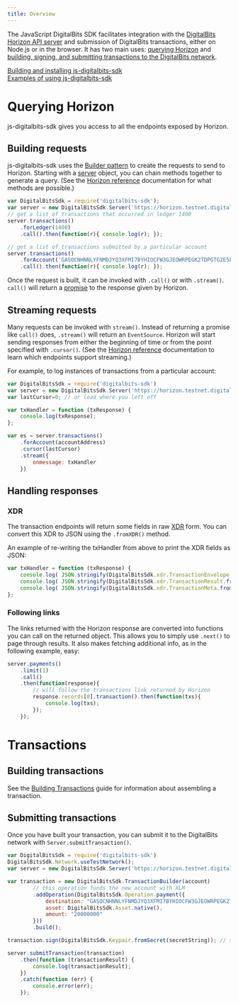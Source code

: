 ```yaml
---
title: Overview
---
```

The JavaScript DigitalBits SDK facilitates integration with the [DigitalBits Horizon API server](https://github.com/digitalbitsorg/horizon) and submission of DigitalBits transactions, either on Node.js or in the browser. It has two main uses: [querying Horizon](#querying-horizon) and [building, signing, and submitting transactions to the DigitalBits network](#building-transactions).

[Building and installing js-digitalbits-sdk](https://github.com/digitalbitsorg/js-digitalbits-sdk)<br>
[Examples of using js-digitalbits-sdk](./examples.md)

# Querying Horizon
js-digitalbits-sdk gives you access to all the endpoints exposed by Horizon.

## Building requests
js-digitalbits-sdk uses the [Builder pattern](https://en.wikipedia.org/wiki/Builder_pattern) to create the requests to send
to Horizon. Starting with a [server](https://digitalbitsorg.github.io/js-digitalbits-sdk/Server.html) object, you can chain methods together to generate a query.
(See the [Horizon reference](https://developer.digitalbits.io/reference/) documentation for what methods are possible.)
```js
var DigitalBitsSdk = require('digitalbits-sdk');
var server = new DigitalBitsSdk.Server('https://horizon.testnet.digitalbits.io');
// get a list of transactions that occurred in ledger 1400
server.transactions()
    .forLedger(1400)
    .call().then(function(r){ console.log(r); });

// get a list of transactions submitted by a particular account
server.transactions()
    .forAccount('GASOCNHNNLYFNMDJYQ3XFMI7BYHIOCFW3GJEOWRPEGK2TDPGTG2E5EDW')
    .call().then(function(r){ console.log(r); });
```

Once the request is built, it can be invoked with `.call()` or with `.stream()`. `call()` will return a
[promise](https://developer.mozilla.org/en-US/docs/Web/JavaScript/Reference/Global_Objects/Promise) to the response given by Horizon.

## Streaming requests
Many requests can be invoked with `stream()`. Instead of returning a promise like `call()` does, `.stream()` will return an `EventSource`.
Horizon will start sending responses from either the beginning of time or from the point specified with `.cursor()`.
(See the [Horizon reference](https://developer.digitalbits.io/reference/) documentation to learn which endpoints support streaming.)

For example, to log instances of transactions from a particular account:

```javascript
var DigitalBitsSdk = require('digitalbits-sdk')
var server = new DigitalBitsSdk.Server('https://horizon.testnet.digitalbits.io');
var lastCursor=0; // or load where you left off

var txHandler = function (txResponse) {
    console.log(txResponse);
};

var es = server.transactions()
    .forAccount(accountAddress)
    .cursor(lastCursor)
    .stream({
        onmessage: txHandler
    })
```

## Handling responses

### XDR
The transaction endpoints will return some fields in raw [XDR](https://developer.digitalbits.io/horizon/learn/xdr.html)
form. You can convert this XDR to JSON using the `.fromXDR()` method.

An example of re-writing the txHandler from above to print the XDR fields as JSON:

```javascript
var txHandler = function (txResponse) {
    console.log( JSON.stringify(DigitalBitsSdk.xdr.TransactionEnvelope.fromXDR(txResponse.envelope_xdr, 'base64')) );
    console.log( JSON.stringify(DigitalBitsSdk.xdr.TransactionResult.fromXDR(txResponse.result_xdr, 'base64')) );
    console.log( JSON.stringify(DigitalBitsSdk.xdr.TransactionMeta.fromXDR(txResponse.result_meta_xdr, 'base64')) );
};

```


### Following links
The links returned with the Horizon response are converted into functions you can call on the returned object.
This allows you to simply use `.next()` to page through results. It also makes fetching additional info, as in the following example, easy:

```js
server.payments()
    .limit(1)
    .call()
    .then(function(response){
        // will follow the transactions link returned by Horizon
        response.records[0].transaction().then(function(txs){
            console.log(txs);
        });
    });
```


# Transactions

## Building transactions

See the [Building Transactions](https://developer.digitalbits.io/js-digitalbits-base/learn/building-transactions.html) guide for information about assembling a transaction.

## Submitting transactions
Once you have built your transaction, you can submit it to the DigitalBits network with `Server.submitTransaction()`.
```js
var DigitalBitsSdk = require('digitalbits-sdk')
DigitalBitsSdk.Network.useTestNetwork();
var server = new DigitalBitsSdk.Server('https://horizon.testnet.digitalbits.io');

var transaction = new DigitalBitsSdk.TransactionBuilder(account)
        // this operation funds the new account with XLM
        .addOperation(DigitalBitsSdk.Operation.payment({
            destination: "GASOCNHNNLYFNMDJYQ3XFMI7BYHIOCFW3GJEOWRPEGK2TDPGTG2E5EDW",
            asset: DigitalBitsSdk.Asset.native(),
            amount: "20000000"
        }))
        .build();

transaction.sign(DigitalBitsSdk.Keypair.fromSecret(secretString)); // sign the transaction

server.submitTransaction(transaction)
    .then(function (transactionResult) {
        console.log(transactionResult);
    })
    .catch(function (err) {
        console.error(err);
    });
```
